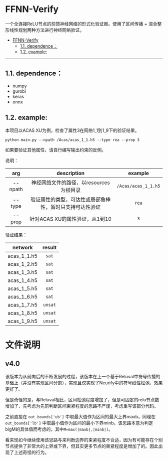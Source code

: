 # FFNN-Verify
一个全连接ReLU节点的前馈神经网络的形式化验证器。使用了区间传播 + 混合整形线性规划两种方法进行神经网络验证。

- [FFNN-Verify](#ffnn-verify)
  - [1.1. dependence：](#11-dependence)
  - [1.2. example:](#12-example)

---

## 1.1. dependence：
- numpy
- gurobi
- keras
- onnx


## 1.2. example:
本项目以ACAS XU为例，检查了属性3在网络1_1到1_9下的验证结果。

```
python main.py --npath /Acas/acas_1_1.h5 --type rea --prop 3
```

如果要验证其他属性，请自行编写输出约束的反例。

说明：

|arg | description | example|
|:---:|:---:|:---:|
|--npath |神经网络文件的路径，以resources为根目录 | `/Acas/acas_1_1.h5`|
|--type | 验证属性的类型，可达性或局部鲁棒性，暂时只支持可达性验证 | `rea`|
|--prop | 针对ACAS XU的属性验证，从1到10 | `3` |

验证结果：

|network | result |
|:---:|:---:|
| acas_1_1.h5 | `sat` |
| acas_1_2.h5 | `sat` |
| acas_1_3.h5 | `sat` |
| acas_1_4.h5 | `sat` |
| acas_1_5.h5 | `sat` |
| acas_1_6.h5 | `sat` |
| acas_1_7.h5 | `unsat` |
| acas_1_8.h5 | `unsat` |
| acas_1_9.h5 | `unsat` |
# 文件说明

## v4.0
该版本为从前向后的不断发展的过程，该版本在上一个基于Reluval中符号传播的基础上（并没有实现区间分割），实现且仅实现了Neurify中的符号线性松弛，效果更好了。

但是奇怪的是，与Reluval相比，区间松弛程度增加了，但是可固定的relu节点数增加了，先考虑为先前判断区间束紧程度的思路不严谨，考虑重写该部分代码。

之前直接在 `out_bounds['ub']` 中取最大值作为区间的最大上界maxb，同理在 `out_bounds['lb']` 中取最小值作为区间的最小下界minb。该思路本意为判定bigM的具体值而考虑的，其中`M=max(|maxb|,|minb|)`。

看来现如今继续使用该思路与来判断边界的束紧程度不合适，因为有可能存在个别节点提供了非常大的上界或下界，但其实更多节点的束紧程度是增加了的。因此出现了上述奇怪的行为。
